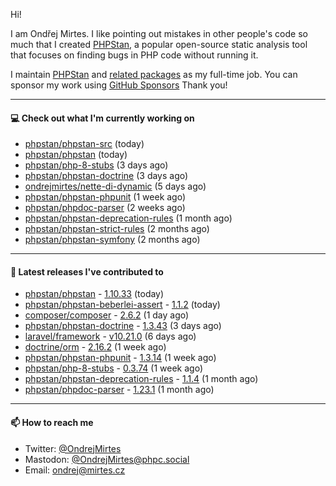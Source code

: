 Hi!

I am Ondřej Mirtes. I like pointing out mistakes in other people's code so much that I created [PHPStan](https://phpstan.org/), a popular open-source static analysis tool that focuses on finding bugs in PHP code without running it.

I maintain [PHPStan](https://github.com/phpstan/phpstan) and [related packages](https://github.com/phpstan/) as my full-time job. You can sponsor my work using [GitHub Sponsors](https://github.com/sponsors/ondrejmirtes) Thank you!

---

#### 💻 Check out what I'm currently working on

- [phpstan/phpstan-src](https://github.com/phpstan/phpstan-src) (today)
- [phpstan/phpstan](https://github.com/phpstan/phpstan) (today)
- [phpstan/php-8-stubs](https://github.com/phpstan/php-8-stubs) (3 days ago)
- [phpstan/phpstan-doctrine](https://github.com/phpstan/phpstan-doctrine) (3 days ago)
- [ondrejmirtes/nette-di-dynamic](https://github.com/ondrejmirtes/nette-di-dynamic) (5 days ago)
- [phpstan/phpstan-phpunit](https://github.com/phpstan/phpstan-phpunit) (1 week ago)
- [phpstan/phpdoc-parser](https://github.com/phpstan/phpdoc-parser) (2 weeks ago)
- [phpstan/phpstan-deprecation-rules](https://github.com/phpstan/phpstan-deprecation-rules) (1 month ago)
- [phpstan/phpstan-strict-rules](https://github.com/phpstan/phpstan-strict-rules) (2 months ago)
- [phpstan/phpstan-symfony](https://github.com/phpstan/phpstan-symfony) (2 months ago)

---

#### 🔭 Latest releases I've contributed to

- [phpstan/phpstan](https://github.com/phpstan/phpstan) - [1.10.33](https://github.com/phpstan/phpstan/releases/tag/1.10.33) (today)
- [phpstan/phpstan-beberlei-assert](https://github.com/phpstan/phpstan-beberlei-assert) - [1.1.2](https://github.com/phpstan/phpstan-beberlei-assert/releases/tag/1.1.2) (today)
- [composer/composer](https://github.com/composer/composer) - [2.6.2](https://github.com/composer/composer/releases/tag/2.6.2) (1 day ago)
- [phpstan/phpstan-doctrine](https://github.com/phpstan/phpstan-doctrine) - [1.3.43](https://github.com/phpstan/phpstan-doctrine/releases/tag/1.3.43) (3 days ago)
- [laravel/framework](https://github.com/laravel/framework) - [v10.21.0](https://github.com/laravel/framework/releases/tag/v10.21.0) (6 days ago)
- [doctrine/orm](https://github.com/doctrine/orm) - [2.16.2](https://github.com/doctrine/orm/releases/tag/2.16.2) (1 week ago)
- [phpstan/phpstan-phpunit](https://github.com/phpstan/phpstan-phpunit) - [1.3.14](https://github.com/phpstan/phpstan-phpunit/releases/tag/1.3.14) (1 week ago)
- [phpstan/php-8-stubs](https://github.com/phpstan/php-8-stubs) - [0.3.74](https://github.com/phpstan/php-8-stubs/releases/tag/0.3.74) (1 week ago)
- [phpstan/phpstan-deprecation-rules](https://github.com/phpstan/phpstan-deprecation-rules) - [1.1.4](https://github.com/phpstan/phpstan-deprecation-rules/releases/tag/1.1.4) (1 month ago)
- [phpstan/phpdoc-parser](https://github.com/phpstan/phpdoc-parser) - [1.23.1](https://github.com/phpstan/phpdoc-parser/releases/tag/1.23.1) (1 month ago)

---

#### 📫 How to reach me

- Twitter: [@OndrejMirtes](https://twitter.com/ondrejmirtes)
- Mastodon: [@OndrejMirtes@phpc.social](https://phpc.social/@OndrejMirtes)
- Email: [ondrej@mirtes.cz](mailto:ondrej@mirtes.cz)
